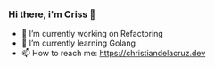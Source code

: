 ### Hi there, i'm Criss 👋


- 🔭 I’m currently working on Refactoring
- 🌱 I’m currently learning Golang
- 📫 How to reach me: https://christiandelacruz.dev
